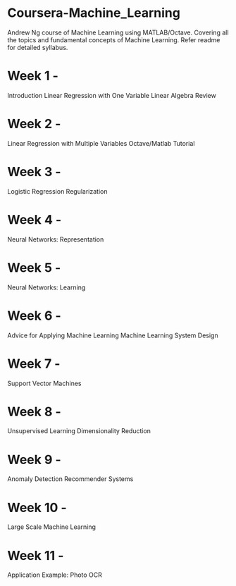 # Coursera-Machine_Learning
Andrew Ng course of Machine Learning using MATLAB/Octave. Covering all the topics and fundamental concepts of Machine Learning. Refer readme for detailed syllabus.

# Week 1 - 
Introduction
Linear Regression with One Variable
Linear Algebra Review

# Week 2 - 
Linear Regression with Multiple Variables
Octave/Matlab Tutorial

# Week 3 - 
Logistic Regression
Regularization

# Week 4 - 
Neural Networks: Representation

# Week 5 - 
Neural Networks: Learning

# Week 6 - 
Advice for Applying Machine Learning
Machine Learning System Design

# Week 7 - 
Support Vector Machines

# Week 8 - 
Unsupervised Learning
Dimensionality Reduction

# Week 9 - 
Anomaly Detection
Recommender Systems

# Week 10 - 
Large Scale Machine Learning

# Week 11 - 
Application Example: Photo OCR
